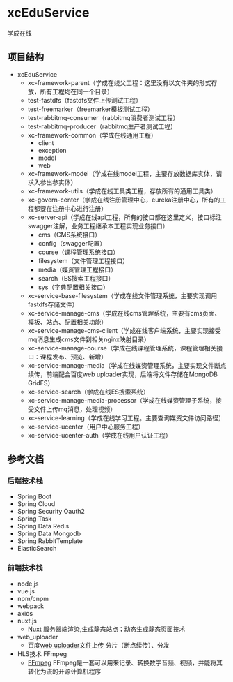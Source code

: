 # xcEduService

学成在线

## 项目结构
- xcEduService
    - xc-framework-parent（学成在线父工程：这里没有以文件夹的形式存放，所有工程均在同一个目录）
    - test-fastdfs（fastdfs文件上传测试工程）
    - test-freemarker（freemarker模板测试工程）
    - test-rabbitmq-consumer（rabbitmq消费者测试工程）
    - test-rabbitmq-producer（rabbitmq生产者测试工程）
    - xc-framework-common（学成在线通用工程）
        - client
        - exception
        - model
        - web
    - xc-framework-model（学成在线model工程，主要存放数据库实体，请求入参出参实体）
    - xc-framework-utils（学成在线工具类工程，存放所有的通用工具类） 
    - xc-govern-center（学成在线注册管理中心，eureka注册中心，所有的工程都要在注册中心进行注册）
    - xc-server-api（学成在线api工程，所有的接口都在这里定义，接口标注swagger注解，业务工程继承本工程实现业务接口）
        - cms（CMS系统接口）
        - config（swagger配置）
        - course（课程管理系统接口）
        - filesystem（文件管理工程接口）
        - media（媒资管理工程接口）
        - search（ES搜索工程接口）
        - sys（字典配置相关接口）
    - xc-service-base-filesystem（学成在线文件管理系统，主要实现调用fastdfs存储文件）
    - xc-service-manage-cms（学成在线cms管理系统，主要有cms页面、模板、站点、配置相关功能）
    - xc-service-manage-cms-client（学成在线客户端系统，主要实现接受mq消息生成cms文件到相关nginx映射目录）
    - xc-service-manage-course（学成在线课程管理系统，课程管理相关接口：课程发布、预览、新增）
    - xc-service-manage-media（学成在线媒资管理系统，主要实现文件断点续传，前端配合百度web uploader实现，后端将文件存储在MongoDB GridFS）
    - xc-service-search（学成在线ES搜索系统）
    - xc-service-manage-media-processor（学成在线媒资管理子系统，接受文件上传mq消息，处理视频）
    - xc-service-learning（学成在线学习工程。主要查询媒资文件访问路径）
    - xc-service-ucenter（用户中心服务工程）
    - xc-service-ucenter-auth（学成在线用户认证工程）
    
    
## 参考文档

### 后端技术栈

* Spring Boot
* Spring Cloud
* Spring Security Oauth2
* Spring Task
* Spring Data Redis
* Spring Data Mongodb
* Spring RabbitTemplate
* ElasticSearch

### 前端技术栈

* node.js
* vue.js
* npm/cnpm
* webpack
* axios
* nuxt.js 
  * [Nuxt](https://nuxtjs.org/) 服务器端渲染,生成静态站点；动态生成静态页面技术
* web_uploader
  * [百度web uploader文件上传](http://fex.baidu.com/webuploader/) 分片（断点续传）、分发 
* HLS技术 FFmpeg
  * [FFmpeg](https://ffmpeg.org/) FFmpeg是一套可以用来记录、转换数字音频、视频，并能将其转化为流的开源计算机程序



